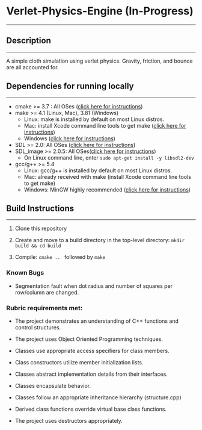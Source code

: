 # Verlet-Physics-Engine (In-Progress)

---

## Description

---

A simple cloth simulation using verlet physics. Gravity, friction, and bounce are all accounted for.


## Dependencies for running locally

---

- cmake >= 3.7 : All OSes ([click here for instructions](https://cmake.org/install/))
- make >= 4.1 (Linux, Mac), 3.81 (Windows)
    - Linux: make is installed by default on most Linux distros.
    - Mac: install Xcode command line tools to get make ([click here for instructions](https://developer.apple.com/xcode/features/))
    - Windows ([click here for instructions](https://developer.apple.com/xcode/features/))
- SDL >= 2.0: All OSes ([click here for instructions](https://wiki.libsdl.org/Installation))
- SDL_image >= 2.0.5: All OSes([click here for instructions](https://www.libsdl.org/projects/SDL_image/))
    - On Linux command line, enter ``sudo apt-get install -y libsdl2-dev``
- gcc/g++ >= 5.4
    - Linux: gcc/g++ is installed by default on most Linux distros.
    - Mac: already received with make (install Xcode command line tools to get make)
    - Windows: MinGW highly recommended ([click here for instructions](http://www.mingw.org/))


## Build Instructions

---

1. Clone this repository

2. Create and move to a build directory in the top-level directory: `mkdir build && cd build`

3. Compile: `cmake .. ` followed by `make`


### Known Bugs

- Segmentation fault when dot radius and number of squares per row/column are changed.

### Rubric requirements met:

- The project demonstrates an understanding of C++ functions and control structures.

- The project uses Object Oriented Programming techniques.

- Classes use appropriate access specifiers for class members.

- Class constructors utilize member initialization lists.

- Classes abstract implementation details from their interfaces.

- Classes encapsulate behavior.

- Classes follow an appropriate inheritance hierarchy (structure.cpp)

- Derived class functions override virtual base class functions.

- The project uses destructors appropriately.

